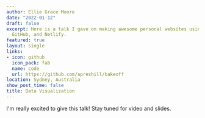```yaml
---
author: Ellie Grace Moore
date: "2022-01-12"
draft: false
excerpt: Here is a talk I gave on making awesome personal websites using Hugo, blogdown,
  GitHub, and Netlify.
featured: true
layout: single
links:
- icon: github
  icon_pack: fab
  name: code
  url: https://github.com/apreshill/bakeoff
location: Sydney, Australia
show_post_time: false
title: Data Visualization
---
```


I'm really excited to give this talk! Stay tuned for video and slides.
